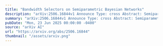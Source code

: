 ```yaml
---
title: "Bandwidth Selectors on Semiparametric Bayesian Networks"
description: "arXiv:2506.16844v1 Announce Type: cross Abstract: Semiparametric Bayesian networks (SPBNs) integrate parametric and non-parametric probabilistic models, offering flexibility in learning complex data distributions from samples. In particular, kernel density estimators (KDEs) are employed for the non-parametric component. Under the assumption of data normality, the normal rule is used to learn the bandwidth matrix for the KDEs in SPBNs. This matrix is the key hyperparameter that controls the trade-off between bias and variance. However, real-world data often deviates from normality, potentially leading to suboptimal density estimation and reduced predictive performance. This paper first establishes the theoretical framework for the application of state-of-the-art bandwidth selectors and subsequently evaluates their impact on SPBN performance. We explore the approaches of cross-validation and plug-in selectors, assessing their effectiveness in enhancing the learning capability and applicability of SPBNs. To support this investigation, we have extended the open-source package PyBNesian for SPBNs with the additional bandwidth selection techniques and conducted extensive experimental analyses. Our results demonstrate that the proposed bandwidth selectors leverage increasing information more effectively than the normal rule, which, despite its robustness, stagnates with more data. In particular, unbiased cross-validation generally outperforms the normal rule, highlighting its advantage in high sample size scenarios."
summary: "arXiv:2506.16844v1 Announce Type: cross Abstract: Semiparametric Bayesian networks (SPBNs) integrate parametric and non-parametric probabilistic models, offering flexibility in learning complex data distributions from samples. In particular, kernel density estimators (KDEs) are employed for the non-parametric component. Under the assumption of data normality, the normal rule is used to learn the bandwidth matrix for the KDEs in SPBNs. This matrix is the key hyperparameter that controls the trade-off between bias and variance. However, real-world data often deviates from normality, potentially leading to suboptimal density estimation and reduced predictive performance. This paper first establishes the theoretical framework for the application of state-of-the-art bandwidth selectors and subsequently evaluates their impact on SPBN performance. We explore the approaches of cross-validation and plug-in selectors, assessing their effectiveness in enhancing the learning capability and applicability of SPBNs. To support this investigation, we have extended the open-source package PyBNesian for SPBNs with the additional bandwidth selection techniques and conducted extensive experimental analyses. Our results demonstrate that the proposed bandwidth selectors leverage increasing information more effectively than the normal rule, which, despite its robustness, stagnates with more data. In particular, unbiased cross-validation generally outperforms the normal rule, highlighting its advantage in high sample size scenarios."
pubDate: "Mon, 23 Jun 2025 00:00:00 -0400"
source: "arXiv AI"
url: "https://arxiv.org/abs/2506.16844"
thumbnail: "/assets/arxiv.png"
---
```


